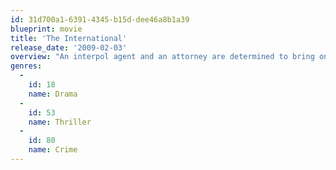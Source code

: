 ```yaml
---
id: 31d700a1-6391-4345-b15d-dee46a8b1a39
blueprint: movie
title: 'The International'
release_date: '2009-02-03'
overview: "An interpol agent and an attorney are determined to bring one of the world's most powerful banks to justice. Uncovering money laundering, arms trading, and conspiracy to destabilize world governments, their investigation takes them from Berlin, Milan, New York and Istanbul. Finding themselves in a chase across the globe, their relentless tenacity puts their own lives at risk."
genres:
  -
    id: 18
    name: Drama
  -
    id: 53
    name: Thriller
  -
    id: 80
    name: Crime
---
```

